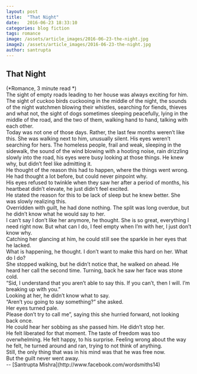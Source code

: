 ```yaml
---
layout: post
title:  "That Night"
date:   2016-06-23 18:33:10
categories: blog fiction
tags: romance
image: /assets/article_images/2016-06-23-the-night.jpg
image2: /assets/article_images/2016-06-23-the-night.jpg
author: santrupta
---
```

<h2>That Night</h2> 
(*Romance, 3 minute read *) <br>
The sight of empty roads leading to her house was always exciting for him. The sight of cuckoo birds cuckooing in the middle of the night, the sounds of the night watchmen blowing their whistles, searching for fiends, thieves and what not, the sight of dogs sometimes sleeping peacefully, lying in the middle of the road, and the two of them, walking hand to hand, talking with each other.<br>
Today was not one of those days. Rather, the last few months weren’t like this. She was walking next to him, unusually silent. His eyes weren’t searching for hers. The homeless people, frail and weak, sleeping in the sidewalk, the sound of the wind blowing with a hooting noise, rain drizzling slowly into the road, his eyes were busy looking at those things. He knew why, but didn’t feel like admitting it.<br>
He thought of the reason this had to happen, where the things went wrong. He had thought a lot before, but could never pinpoint why.<br> 
His eyes refused to twinkle when they saw her after a period of months, his heartbeat didn’t elevate, he just didn’t feel excited. <br>
He stated the reason for this to be lack of sleep but he knew better. She was slowly realizing this.<br>
Overridden with guilt, he had done nothing. The split was long overdue, but he didn’t know what he would say to her. <br>
I can’t say I don’t like her anymore, he thought. She is so great, everything I need right now. But what can I do, I feel empty when I’m with her, I just don’t know why. <br>
Catching her glancing at him, he could still see the sparkle in her eyes that he lacked. <br>
What is happening, he thought. I don’t want to make this hard on her. What do I do? <br>
She stopped walking, but he didn’t notice that, he walked on ahead. 
He heard her call the second time. Turning, back he saw her face was stone cold. <br>
“Sid, I understand that you aren’t able to say this. If you can’t, then I will. I’m breaking up with you.”<br>
Looking at her, he didn’t know what to say.<br> 
“Aren’t you going to say something?” she asked.<br> 
Her eyes turned pale. <br>
Please don’t try to call me”, saying this she hurried forward, not looking back once.<br>
He could hear her sobbing as she passed him. He didn’t stop her. <br>
He felt liberated for that moment. The taste of freedom was too overwhelming. He felt happy, to his surprise. Feeling wrong about the way he felt, he turned around and ran, trying to not think of anything. <br>
Still, the only thing that was in his mind was that he was free now.<br>
But the guilt never went away.<br>
-- [Santrupta Mishra](http://www.facebook.com/wordsmiths14)